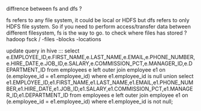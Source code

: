 diffrence between fs and dfs ?

fs refers to any file system, it could be local or HDFS but dfs refers to only HDFS file system. So if you need to perform access/transfer data between different filesystem, fs is the way to go.
to check where files has stored ?
hadoop fsck / -files -blocks -locations

update query in hive :::
select e.EMPLOYEE_ID,e.FIRST_NAME,e.LAST_NAME,e.EMAIL,e.PHONE_NUMBER,e.HIRE_DATE,e.JOB_ID,e.SALARY,e.COMMISSION_PCT,e.MANAGER_ID,e.DEPARTMENT_ID from employees e left outer join employee e1 
on (e.employee_id = e1.employee_id) where e1.employee_id is  null
union
select e1.EMPLOYEE_ID,e1.FIRST_NAME,e1.LAST_NAME,e1.EMAIL,e1.PHONE_NUMBER,e1.HIRE_DATE,e1.JOB_ID,e1.SALARY,e1.COMMISSION_PCT,e1.MANAGER_ID,e1.DEPARTMENT_ID from employees e left outer join employee e1 
on (e.employee_id = e1.employee_id) where e1.employee_id is not  null;
